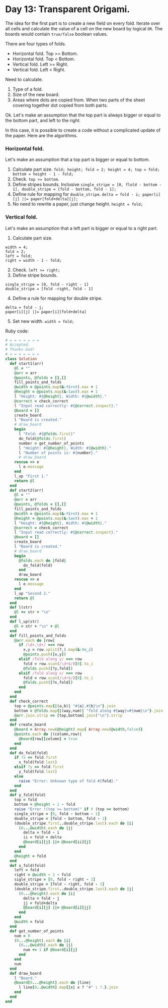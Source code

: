 # Day 13: Transparent Origami.

The idea for the first part is to create a new field on every fold. Iterate over all cells and calculate the value of a cell on the new board by logical `OR`. The boards would contain `true/false` boolean values.

There are four types of folds.

- Horizontal fold. Top >= Bottom.
- Horizontal fold. Top < Bottom.
- Vertical fold. Left >= Right.
- Vertical fold. Left < Right.

Need to calculate.

1. Type of a fold.
2. Size of the new board.
3. Areas where dots are copied from. When two parts of the sheet covering together dot copied from both parts.

Ok. Let's make an assumption that the top part is always bigger or equal to the bottom part, and left to the right.

In this case, it is possible to create a code without a complicated update of the paper. Here are the algorithms.

### Horizontal fold.

Let's make an assumption that a top part is bigger or equal to bottom.

1. Calculate part size. `fold; height; fold = 2; height = 4; top = fold; bottom = height - 1 - fold;`
2. Check. `top >= bottom`.
3. Define stripes bounds. Inclusive `single_stripe = [0, flold - bottom - 1], double_stripe = [fold - bottom, fold - 1];`
4. Define rule for mapping for `double_stripe`. `delta = fold - i; paper[i][j] ||= paper[fold+delta][j];`
5. No need to rewrite a paper, just change height. `height = fold;`

### Vertical fold.

Let's make an assumption that a left part is bigger or equal to a right part.

1. Calculate part size.
```
width = 4;
fold = 2;
left = fold;
right = width - 1 - fold;
```
2. Check. `left >= right;`
3. Define stripe bounds.
```
single_stripe = [0, fold - right - 1]
double_stripe = [fold -right, fold - 1]
```
4. Define a rule for mapping for double stripe.

```
delta = fold - j;
paper[i][j] ||= paper[i][fold+delta]
```
5. Set new width. `width = fold;`
 

Ruby code:
```Ruby
# = = = = = = =
# Accepted.
# Thanks God!
# = = = = = = =
class Solution
  def start1(arr)
    @l = ""
    @arr = arr
    @points, @folds = [],[]
    fill_points_and_folds
    @width = @points.map(&:first).max + 1
    @height = @points.map(&:last).max + 1
    l "Height: #{@height}, Width: #{@width}."
    @correct = check_correct
    l "Input read correctly: #{@correct.inspect}."
    @board = []
    create_board
    l "Board is created."
    # draw_board
    begin
      l "Fold: #{@folds.first}"
      do_fold(@folds.first)
      number = get_number_of_points
      l "Height: #{@height}, Width: #{@width}."
      l "Number of points is: #{number}."
      # draw_board
    rescue => e
      l e.message
    end
    l_up "First 1."
    return @l
  end
  def start2(arr)
    @l = ""
    @arr = arr
    @points, @folds = [],[]
    fill_points_and_folds
    @width = @points.map(&:first).max + 1
    @height = @points.map(&:last).max + 1
    l "Height: #{@height}, Width: #{@width}."
    @correct = check_correct
    l "Input read correctly: #{@correct.inspect}."
    @board = []
    create_board
    l "Board is created."
    # draw_board
    begin
      @folds.each do |fold|
        do_fold(fold)
      end
      draw_board
    rescue => e
      l e.message
    end
    l_up "Second 2."
    return @l
  end
  def l(str)
    @l += str + "\n"
  end
  def l_up(str)
    @l = str + "\n" + @l
  end
  def fill_points_and_folds
    @arr.each do |row|
      if /\d+,\d+/ === row
        x,y = row.split(?,).map(&:to_i)
        @points.push([x,y])
      elsif /fold along y/ === row
        fold = row.scan(/\d+$/)[0].to_i
        @folds.push([?y,fold])
      elsif /fold along x/ === row
        fold = row.scan(/\d+$/)[0].to_i
        @folds.push([?x,fold])
      end
    end
  end
  def check_correct
    top = @points.map{|(a,b)| "#{a},#{b}\n"}.join
    bottom = @folds.map{|(way,num)| "fold along #{way}=#{num}\n"}.join
    @arr.join.strip == [top,bottom].join("\n").strip
  end
  def create_board
    @board = Array.new(@height).map{ Array.new(@width,false)}
    @points.each do |(column,row)|
      @board[row][column] = true
    end
  end
  def do_fold(fold)
    if ?x == fold.first
      x_fold(fold.last)
    elsif ?y == fold.first
      y_fold(fold.last)
    else
      raise "Error: Unknown type of fold #{fold}."
    end
  end
  def y_fold(fold)
    top = fold
    bottom = @height - 1 - fold
    raise "Error !(top >= bottom)" if ! (top >= bottom)
    single_stripe = [0, fold - bottom - 1]
    double_stripe = [fold - bottom, fold - 1]
    (double_stripe.first..double_stripe.last).each do |i|
      (0...@width).each do |j|
        delta = fold - i
        ii = fold + delta
        @board[i][j] ||= @board[ii][j]
      end
    end
    @height = fold
  end
  def x_fold(fold)
    left = fold
    right = @width - 1 - fold
    sigle_stripe = [0, fold - right - 1]
    double_stripe = [fold - right, fold - 1]
    (double_stripe.first..double_stripe.last).each do |j|
      (0...@height).each do |i|
        delta = fold - j
        jj = fold+delta
        @board[i][j] ||= @board[i][jj]
      end
    end
    @width = fold
  end
  def get_number_of_points 
    num = 0
    (0...@height).each do |i|
      (0...@width).each do |j|
        num += 1 if @board[i][j]
      end
    end
    num
  end
  def draw_board
    l "Board."
    @board[0...@height].each do |line|
      l line[0..@width].map{|x| x ? "#" : ?.}.join
    end
  end
end

```
